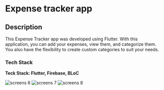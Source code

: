 # Expense tracker app

## Description

This Expense Tracker app was developed using Flutter. With this application, you can add your expenses, view them, and categorize them. You also have the flexibility to create custom categories to suit your needs.

### Tech Stack

**Teck Stack: Flutter, Firebase, BLoC**

![screens 6](https://github.com/NazarIlkiv/Expense_tracker_app/assets/102189839/f9d95169-66d2-49de-a73b-7b5eefa69461)
![screens 7](https://github.com/NazarIlkiv/Expense_tracker_app/assets/102189839/e111290a-5ae6-47ce-8162-5268d6a8caa2)
![screens 8](https://github.com/NazarIlkiv/Expense_tracker_app/assets/102189839/376c135b-1700-4917-aa3a-12d828e74bd4)
